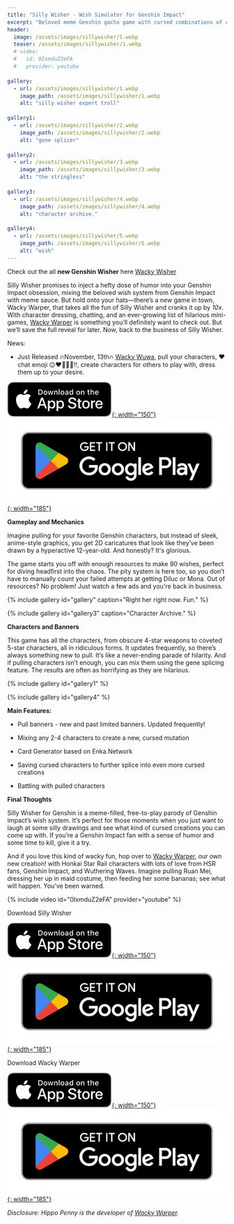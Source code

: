 ```yaml
---
title: "Silly Wisher - Wish Simulator for Genshin Impact"
excerpt: "Beloved meme Genshin gacha game with cursed combinations of characters."
header:
  image: /assets/images/sillywisher/1.webp
  teaser: /assets/images/sillywisher/1.webp
  # video:
  #   id: 0IxmduZ2eFA
  #   provider: youtube

gallery:
  - url: /assets/images/sillywisher/1.webp
    image_path: /assets/images/sillywisher/1.webp
    alt: "silly wisher expert troll"

gallery1:
  - url: /assets/images/sillywisher/2.webp
    image_path: /assets/images/sillywisher/2.webp
    alt: "gene splicer"

gallery2:
  - url: /assets/images/sillywisher/3.webp
    image_path: /assets/images/sillywisher/3.webp
    alt: "the stringless"

gallery3:
  - url: /assets/images/sillywisher/4.webp
    image_path: /assets/images/sillywisher/4.webp
    alt: "character archive."

gallery4:
  - url: /assets/images/sillywisher/5.webp
    image_path: /assets/images/sillywisher/5.webp
    alt: "wish"
---
```



Check out the all **new Genshin Wisher** here [Wacky Wisher](/wackywisher)


Silly Wisher promises to inject a hefty dose of humor into your Genshin Impact obsession, mixing the beloved wish system from Genshin Impact with meme sauce. But hold onto your hats—there’s a new game in town, Wacky Warper, that takes all the fun of Silly Wisher and cranks it up by *10x*. With character dressing, chatting, and an ever-growing list of hilarious mini-games, [Wacky Warper](/wackywarper) is something you’ll definitely want to check out. But we’ll save the full reveal for later. Now, back to the business of Silly Wisher.

News: 

- Just Released 🔥November, 13th🔥 [Wacky Wuwa](/wackywuwa), pull your characters, ❤️chat emoji 😉❤️🌹😎😂!!, create characters for others to play with, dress them up to your desire.

[![AppStore](/assets/images/appstore-badge-black.svg){: width="150"}](https://apps.apple.com/us/app/wacky-wuwa/id6504840460) 
[![PlayStore](/assets/images/google-play-badge.png){: width="185"}](https://play.google.com/store/apps/details?id=com.hippopenny.wuther)


**Gameplay and Mechanics**

Imagine pulling for your favorite Genshin characters, but instead of sleek, anime-style graphics, you get 2D caricatures that look like they’ve been drawn by a hyperactive 12-year-old. And honestly? It's glorious.

The game starts you off with enough resources to make 90 wishes, perfect for diving headfirst into the chaos. The pity system is here too, so you don’t have to manually count your failed attempts at getting Diluc or Mona. Out of resources? No problem! Just watch a few ads and you're back in business.


{% include gallery id="gallery" caption="Right her right now. Fun." %}

{% include gallery id="gallery3" caption="Character Archive." %}

**Characters and Banners**

This game has all the characters, from obscure 4-star weapons to coveted 5-star characters, all in ridiculous forms. It updates frequently, so there’s always something new to pull. It’s like a never-ending parade of hilarity. And if pulling characters isn’t enough, you can mix them using the gene splicing feature. The results are often as horrifying as they are hilarious.

{% include gallery id="gallery1" %}

{% include gallery id="gallery4" %}

**Main Features:**

- Pull banners - new and past limited banners. Updated frequently!

- Mixing any 2-4 characters to create a new, cursed mutation

- Card Generator based on Enka.Network

- Saving cursed characters to further splice into even more cursed creations

- Battling with pulled characters


**Final Thoughts**

Silly Wisher for Genshin is a meme-filled, free-to-play parody of Genshin Impact’s wish system. It’s perfect for those moments when you just want to laugh at some silly drawings and see what kind of cursed creations you can come up with. If you’re a Genshin Impact fan with a sense of humor and some time to kill, give it a try.

And if you love this kind of wacky fun, hop over to [Wacky Warper](/wackywarper), our own new creation! with Honkai Star Rail characters with lots of love from HSR fans, Genshin Impact, and Wuthering Waves. Imagine pulling Ruan Mei, dressing her up in maid costume, then feeding her some bananas; see what will happen. You’ve been warned.

{% include video id="0IxmduZ2eFA" provider="youtube" %}

Download  Silly Wisher

[![AppStore](/assets/images/appstore-badge-black.svg){: width="150"}](https://apps.apple.com/us/app/silly-wisher/id6444465724) 
[![PlayStore](/assets/images/google-play-badge.png){: width="185"}](https://play.google.com/store/apps/details?id=com.sketchi.sillywisher)

Download Wacky Warper

[![AppStore](/assets/images/appstore-badge-black.svg){: width="150"}](https://apps.apple.com/us/app/wacky-warper/id6502666713) 
[![PlayStore](/assets/images/google-play-badge.png){: width="185"}](https://play.google.com/store/apps/details?id=com.hippopenny.offrail)

*Disclosure: Hippo Penny is the developer of [Wacky Warper](/wackywarper).*

